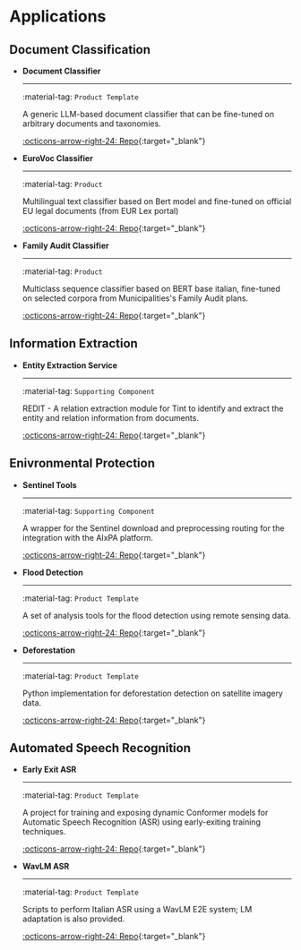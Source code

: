 # Applications

## Document Classification

<div class="grid cards" markdown>

-  __Document Classifier__

    ---

    :material-tag: ``Product Template``

    A generic LLM-based document classifier that can be fine-tuned on arbitrary documents and taxonomies.


    [:octicons-arrow-right-24: Repo](https://github.com/tn-aixpa/document-classifier){:target="_blank"}

-  __EuroVoc Classifier__

    ---

    :material-tag: ``Product``

    Multilingual text classifier based on Bert model and fine-tuned on official EU legal documents (from EUR Lex portal)

    [:octicons-arrow-right-24: Repo](https://github.com/tn-aixpa/eurovoc-classifier){:target="_blank"}

-  __Family Audit Classifier__

    ---

    :material-tag: ``Product``

    Multiclass sequence classifier based on BERT base italian, fine-tuned on selected corpora from Municipalities's Family Audit plans.

    [:octicons-arrow-right-24: Repo](https://github.com/FluveFV/faudit-classifier){:target="_blank"}

</div>

## Information Extraction

<div class="grid cards" markdown>

-  __Entity Extraction Service__

    ---

    :material-tag: ``Supporting Component``

    REDIT - A relation extraction module for Tint to identify and extract the entity and relation information from  documents.


    [:octicons-arrow-right-24: Repo](https://github.com/tn-aixpa/redit){:target="_blank"}

</div>

## Enivronmental Protection


<div class="grid cards" markdown>

-  __Sentinel Tools__

    ---

    :material-tag: ``Supporting Component``

    A  wrapper for the Sentinel download and preprocessing routing for the integration with the AIxPA platform.


    [:octicons-arrow-right-24: Repo](https://github.com/tn-aixpa/sentinel-tools){:target="_blank"}


-  __Flood Detection__

    ---

    :material-tag: ``Product Template``

    A set of analysis tools for the flood detection using remote sensing data.


    [:octicons-arrow-right-24: Repo](https://github.com/Munazaa/Flood-Mapping-Case){:target="_blank"}

-  __Deforestation__

    ---

    :material-tag: ``Product Template``

    Python implementation for deforestation detection on satellite imagery data.

    [:octicons-arrow-right-24: Repo](https://github.com/KhaterehMeshkini/Deforestation){:target="_blank"}

</div>

## Automated Speech Recognition


<div class="grid cards" markdown>

-  __Early Exit ASR__

    ---

    :material-tag: ``Product Template``

    A project for training and exposing dynamic Conformer models for Automatic Speech Recognition (ASR) using early-exiting training techniques.

    [:octicons-arrow-right-24: Repo](https://github.com/tn-aixpa/audio-early-exit-transformer){:target="_blank"}

-  __WavLM ASR__

    ---

    :material-tag: ``Product Template``

    Scripts to perform Italian ASR using a WavLM E2E system; LM adaptation is also provided.

    [:octicons-arrow-right-24: Repo](https://github.com/SpeechTechLab/FBK_ASR_public){:target="_blank"}

</div>